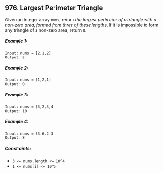 ## 976. Largest Perimeter Triangle

Given an integer array ```nums```, return *the largest perimeter of a triangle with a non-zero area, formed from three of these lengths*. If it is impossible to form any triangle of a non-zero area, return ```0```.

##### Example 1:
```
Input: nums = [2,1,2]
Output: 5
```
##### Example 2:
```
Input: nums = [1,2,1]
Output: 0
```
##### Example 3:
```
Input: nums = [3,2,3,4]
Output: 10
```
##### Example 4:
```
Input: nums = [3,6,2,3]
Output: 8
```

##### Constraints:

* ```3 <= nums.length <= 10^4```
* ```1 <= nums[i] <= 10^6```
